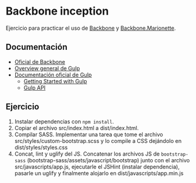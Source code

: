 # Backbone inception

Ejercicio para practicar el uso de [Backbone](http://backbonejs.org/) y [Backbone.Marionette](http://marionettejs.com/).

## Documentación

* [Oficial de Backbone](http://backbonejs.org/)
* [Overview general de Gulp](https://www.smashingmagazine.com/2014/06/building-with-gulp/)
* [Documentación oficial de Gulp﻿](https://github.com/gulpjs/gulp)
    * [Getting Started with Gulp﻿](https://github.com/gulpjs/gulp/blob/master/docs/getting-started.md)
    * [Gulp API﻿﻿﻿](https://github.com/gulpjs/gulp/blob/master/docs/API.md)

## Ejercicio

1. Instalar dependencias con ``npm install``.
2. Copiar el archivo src/index.html a dist/index.html.
3. Compilar SASS. Implementar una tarea que tome el archivo src/styles/custom-bootstrap.scss y lo compile a CSS dejándolo en dist/styles/styles.css
4. Concat, lint y uglify del JS. Concatenar los archivos JS de ``bootstrap-sass`` (bootstrap-sass/assets/javascript/bootstrap) junto con el archivo src/javascripts/app.js, ejecutarle el JSHint (instalar dependencia), pasarle un uglify y finalmente alojarlo en dist/javascripts/app.min.js